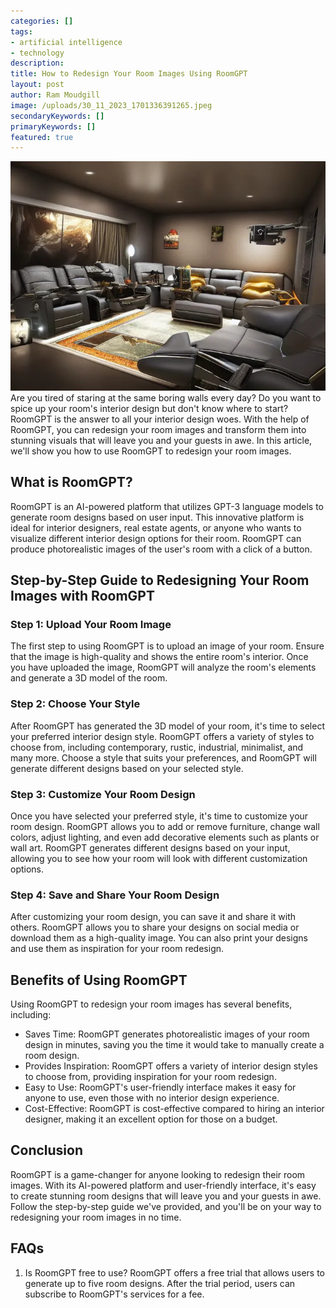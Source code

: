 ```yaml
---
categories: []
tags: 
- artificial intelligence
- technology
description: 
title: How to Redesign Your Room Images Using RoomGPT
layout: post
author: Ram Moudgill
image: /uploads/30_11_2023_1701336391265.jpeg
secondaryKeywords: []
primaryKeywords: []
featured: true 
---
```

  
![room gpt image](/uploads/30_11_2023_1701336391265.jpeg)
Are you tired of staring at the same boring walls every day? Do you want to spice up your room's interior design but don't know where to start? RoomGPT is the answer to all your interior design woes. With the help of RoomGPT, you can redesign your room images and transform them into stunning visuals that will leave you and your guests in awe. In this article, we'll show you how to use RoomGPT to redesign your room images.
## What is RoomGPT?
RoomGPT is an AI-powered platform that utilizes GPT-3 language models to generate room designs based on user input. This innovative platform is ideal for interior designers, real estate agents, or anyone who wants to visualize different interior design options for their room. RoomGPT can produce photorealistic images of the user's room with a click of a button.
## Step-by-Step Guide to Redesigning Your Room Images with RoomGPT
### Step 1: Upload Your Room Image
The first step to using RoomGPT is to upload an image of your room. Ensure that the image is high-quality and shows the entire room's interior. Once you have uploaded the image, RoomGPT will analyze the room's elements and generate a 3D model of the room.
### Step 2: Choose Your Style
After RoomGPT has generated the 3D model of your room, it's time to select your preferred interior design style. RoomGPT offers a variety of styles to choose from, including contemporary, rustic, industrial, minimalist, and many more. Choose a style that suits your preferences, and RoomGPT will generate different designs based on your selected style.
### Step 3: Customize Your Room Design
Once you have selected your preferred style, it's time to customize your room design. RoomGPT allows you to add or remove furniture, change wall colors, adjust lighting, and even add decorative elements such as plants or wall art. RoomGPT generates different designs based on your input, allowing you to see how your room will look with different customization options.
### Step 4: Save and Share Your Room Design
After customizing your room design, you can save it and share it with others. RoomGPT allows you to share your designs on social media or download them as a high-quality image. You can also print your designs and use them as inspiration for your room redesign.
## Benefits of Using RoomGPT
Using RoomGPT to redesign your room images has several benefits, including:
- Saves Time: RoomGPT generates photorealistic images of your room design in minutes, saving you the time it would take to manually create a room design.
- Provides Inspiration: RoomGPT offers a variety of interior design styles to choose from, providing inspiration for your room redesign.
- Easy to Use: RoomGPT's user-friendly interface makes it easy for anyone to use, even those with no interior design experience.
- Cost-Effective: RoomGPT is cost-effective compared to hiring an interior designer, making it an excellent option for those on a budget.
## Conclusion
RoomGPT is a game-changer for anyone looking to redesign their room images. With its AI-powered platform and user-friendly interface, it's easy to create stunning room designs that will leave you and your guests in awe. Follow the step-by-step guide we've provided, and you'll be on your way to redesigning your room images in no time.
## FAQs
1. Is RoomGPT free to use?
RoomGPT offers a free trial that allows users to generate up to five room designs. After the trial period, users can subscribe to RoomGPT's services for a fee.
